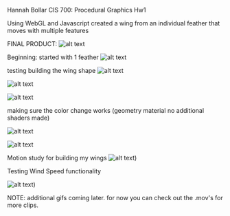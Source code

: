 Hannah Bollar
CIS 700: Procedural Graphics Hw1


Using WebGL and Javascript created a wing from an individual feather that moves with multiple features

FINAL PRODUCT:
![alt text](https://github.com/hanbollar/Project2-Toolbox-Functions/blob/master/clipsAndResources/overheadphoto.png "Full Demo")

Beginning: started with 1 feather
![alt text](https://github.com/hanbollar/Project2-Toolbox-Functions/blob/master/clipsAndResources/onefeather.png "single feather")

testing building the wing shape
![alt text](https://github.com/hanbollar/Project2-Toolbox-Functions/blob/master/clipsAndResources/wingshape1.png "shape 1")

![alt text](https://github.com/hanbollar/Project2-Toolbox-Functions/blob/master/clipsAndResources/wingshape2.png "shape 2")

![alt text](https://github.com/hanbollar/Project2-Toolbox-Functions/blob/master/clipsAndResources/wingshape3.png "shape 3")

making sure the color change works (geometry material no additional shaders made)

![alt text](https://github.com/hanbollar/Project2-Toolbox-Functions/blob/master/clipsAndResources/colorOrig.png "no color change")

![alt text](https://github.com/hanbollar/Project2-Toolbox-Functions/blob/master/clipsAndResources/colorTest.png "color test")

Motion study for building my wings
![alt text](https://github.com/hanbollar/Project2-Toolbox-Functions/blob/master/clipsAndResources/MAREY_gullMotionStudy.jpg "Motion Study"))

Testing Wind Speed functionality 

![alt text](https://github.com/hanbollar/Project2-Toolbox-Functions/blob/master/clipsAndResources/testingWindSpeed.png "Motion Study"))

NOTE: additional gifs coming later. for now you can check out the .mov's for more clips.
	